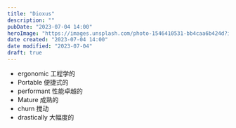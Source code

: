 ```yaml
---
title: "Dioxus"
description: ""
pubDate: "2023-07-04 14:00"
heroImage: "https://images.unsplash.com/photo-1546410531-bb4caa6b424d?ixlib=rb-4.0.3&ixid=M3wxMjA3fDB8MHxwaG90by1wYWdlfHx8fGVufDB8fHx8fA%3D%3D&auto=format&fit=crop&w=1200&q=80"
date created: "2023-07-04 14:00"
date modified: "2023-07-04"
draft: true
---
```


- ergonomic 工程学的
- Portable 便捷式的
- performant 性能卓越的
- Mature 成熟的
- churn 搅动
- drastically 大幅度的